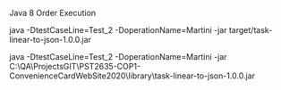 Java 8 
Order Execution

  java -DtestCaseLine=Test_2 -DoperationName=Martini -jar target/task-linear-to-json-1.0.0.jar
  
  java -DtestCaseLine=Test_2 -DoperationName=Martini -jar C:\QA\ProjectsGIT\PST2635-COP1-ConvenienceCardWebSite2020\library\task-linear-to-json-1.0.0.jar 
  
  